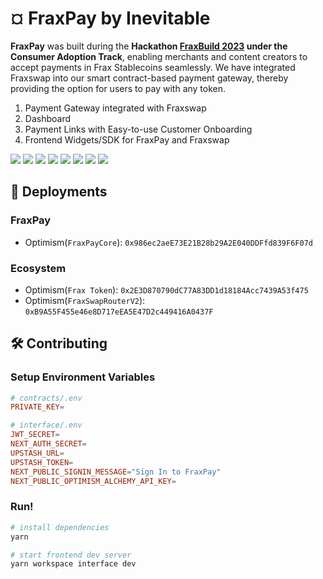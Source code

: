 # ¤ FraxPay by Inevitable

**FraxPay** was built during the **Hackathon [FraxBuild 2023](https://dorahacks.io/hackathon/fraxbuild/track) under the Consumer Adoption Track**, enabling merchants and content creators to accept payments in Frax Stablecoins seamlessly. We have integrated Fraxswap into our smart contract-based payment gateway, thereby providing the option for users to pay with any token.

1. Payment Gateway integrated with Fraxswap
2. Dashboard
3. Payment Links with Easy-to-use Customer Onboarding
4. Frontend Widgets/SDK for FraxPay and Fraxswap

![](https://github.com/inevitable-dao/FraxPay/raw/main/.github/assets/landing.png)
![](https://github.com/inevitable-dao/FraxPay/raw/main/.github/assets/list.png)
![](https://github.com/inevitable-dao/FraxPay/raw/main/.github/assets/create.png)
![](https://github.com/inevitable-dao/FraxPay/raw/main/.github/assets/shipping-connect-1.png)
![](https://github.com/inevitable-dao/FraxPay/raw/main/.github/assets/shipping-connect-2.png)
![](https://github.com/inevitable-dao/FraxPay/raw/main/.github/assets/connect-wallet.png)
![](https://github.com/inevitable-dao/FraxPay/raw/main/.github/assets/insufficient-amount-swap.png)
![](https://github.com/inevitable-dao/FraxPay/raw/main/.github/assets/insufficient-amount-onramp.png)

## 🔴 Deployments

### FraxPay

- Optimism(`FraxPayCore`): `0x986ec2aeE73E21B28b29A2E040DDFfd839F6F07d`

### Ecosystem

- Optimism(`Frax Token`): `0x2E3D870790dC77A83DD1d18184Acc7439A53f475`
- Optimism(`FraxSwapRouterV2`): `0xB9A55F455e46e8D717eEA5E47D2c449416A0437F`

## 🛠️ Contributing

### Setup Environment Variables

```conf
# contracts/.env
PRIVATE_KEY=
```

```conf
# interface/.env
JWT_SECRET=
NEXT_AUTH_SECRET=
UPSTASH_URL=
UPSTASH_TOKEN=
NEXT_PUBLIC_SIGNIN_MESSAGE="Sign In to FraxPay"
NEXT_PUBLIC_OPTIMISM_ALCHEMY_API_KEY=
```

### Run!

```bash
# install dependencies
yarn
```

```bash
# start frontend dev server
yarn workspace interface dev
```
